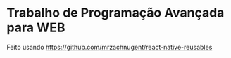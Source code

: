 # Trabalho de Programação Avançada para WEB

Feito usando https://github.com/mrzachnugent/react-native-reusables
